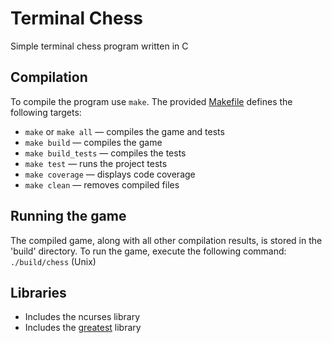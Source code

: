 # Terminal Chess

Simple terminal chess program written in C

## Compilation

To compile the program use `make`. The provided [Makefile](Makefile) defines the following targets:

- `make` or `make all` — compiles the game and tests
- `make build` — compiles the game
- `make build_tests` — compiles the tests
- `make test` — runs the project tests
- `make coverage` — displays code coverage
- `make clean` — removes compiled files


## Running the game

The compiled game, along with all other compilation results, is stored in the 'build' directory. To run the game, execute the following command: `./build/chess` (Unix)

## Libraries

* Includes the ncurses library
* Includes the [greatest](https://github.com/silentbicycle/greatest/) library
